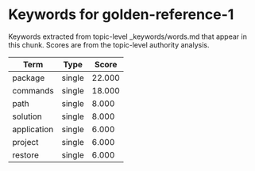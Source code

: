 # Keywords for golden-reference-1

Keywords extracted from topic-level _keywords/words.md that appear in this chunk.
Scores are from the topic-level authority analysis.

| Term | Type | Score |
|------|------|-------|
| package | single | 22.000 |
| commands | single | 18.000 |
| path | single | 8.000 |
| solution | single | 8.000 |
| application | single | 6.000 |
| project | single | 6.000 |
| restore | single | 6.000 |
